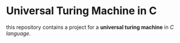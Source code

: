 # Universal Turing Machine in C
this repository contains a project for a **universal turing machine** in *C language*.

